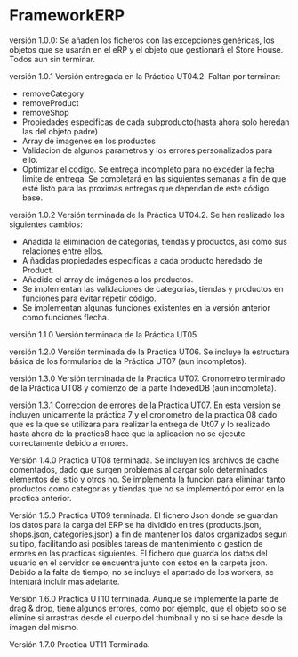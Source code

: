 # FrameworkERP

versión 1.0.0:
Se añaden los ficheros con las excepciones genéricas, los objetos que se usarán en el eRP
y el objeto que gestionará el Store House. Todos aun sin terminar.

versión 1.0.1
Versión entregada en la Práctica UT04.2. Faltan por terminar:
- removeCategory
- removeProduct
- removeShop
- Propiedades especificas de cada subproducto(hasta ahora solo heredan las del objeto padre)
- Array de imagenes en los productos
- Validacion de algunos parametros y los errores personalizados para ello.
- Optimizar el codigo.
Se entrega incompleto para no exceder la fecha limite de entrega. 
Se completará en las siguientes semanas a fin de que esté listo para las proximas entregas que dependan de este código base.

versión 1.0.2
Versión terminada de la Práctica UT04.2. Se han realizado los siguientes cambios:
- Añadida la eliminacion de categorias, tiendas y productos, asi como sus relaciones entre ellos.
- A ñadidas propiedades específicas a cada producto heredado de Product.
- Añadido el array de imágenes a los productos.
- Se implementan las validaciones de categorias, tiendas y productos en funciones para evitar repetir código.
- Se implementan algunas funciones existentes en la versión anterior como funciones flecha.

versión 1.1.0
Versión terminada de la Práctica UT05

versión 1.2.0
Versión terminada de la Práctica UT06. Se incluye la estructura básica de los formularios
de la Práctica UT07 (aun incompletos).

versión 1.3.0
Versión terminada de la Práctica UT07. Cronometro terminado de la Práctica UT08 y comienzo de la parte IndexedDB (aun incompleta).

versión 1.3.1
Correccion de errores de la Practica UT07. En esta version se incluyen unicamente la práctica 7 y el cronometro de la practica 08 dado que es la que se utilizara para realizar la entrega de Ut07 y lo realizado hasta ahora de la practica8 hace que la aplicacion no se ejecute correctamente debido a errores.

Versión 1.4.0
Practica UT08 terminada. Se incluyen los archivos de cache comentados, dado que surgen problemas al cargar solo determinados elementos del sitio y otros no.
Se implementa la funcion para eliminar tanto productos como categorias y tiendas que no se implementó por error en la practica anterior.

Versión 1.5.0
Practica UT09 terminada. El fichero Json donde se guardan los datos para la carga del ERP se ha dividido en tres (products.json, shops.json, categories.json) a fin de mantener los datos organizados segun su tipo,
facilitando asi posibles tareas de mantenimiento o gestion de errores en las practicas siguientes. El fichero que guarda los datos del usuario en el servidor se encuentra junto con estos en la carpeta json.
Debido a la falta de tiempo, no se incluye el apartado de los workers, se intentará incluir mas adelante.

Versión 1.6.0
Practica UT10 terminada. Aunque se implemente la parte de drag & drop, tiene algunos errores, como por ejemplo, que el objeto solo se elimine si arrastras desde el cuerpo del thumbnail y no si se hace desde la imagen del mismo.

Versión 1.7.0
Practica UT11 Terminada.
